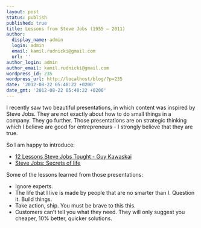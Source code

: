 ```yaml
---
layout: post
status: publish
published: true
title: Lessons from Steve Jobs (1955 – 2011)
author:
  display_name: admin
  login: admin
  email: kamil.rudnicki@gmail.com
  url: ''
author_login: admin
author_email: kamil.rudnicki@gmail.com
wordpress_id: 235
wordpress_url: http://localhost/blog/?p=235
date: '2012-08-22 05:48:22 +0200'
date_gmt: '2012-08-22 05:48:22 +0200'
---
```

<p>I recently saw two beautiful presentations, in which content was inspired by Steve Jobs. They are not exactly about how to do small things in a company. They go further. Those presentations are on strategic thinking which I believe are good for entrepreneurs - I strongly believe that they are true.</p>
<p>So I am happy to introduce:</p>
<ul>
<li><a href="http://www.youtube.com/watch?v=DR_wX0EwOMM&amp;feature=related">12 Lessons Steve Jobs Tought - Guy Kawaskai</a></li>
<li><a href="http://www.siliconvalleyhistorical.org/home/steve_jobs_secrets_of_life">Steve Jobs: Secrets of life</a></li>
</ul>
<p>Some of the lessons learned from those presentations:</p>
<ul>
<li>Ignore experts.</li>
<li>The life that I live is made by people that are no smarter than I. Question it. Build things.</li>
<li>Take action, ship. You must be brave to this this.</li>
<li>Customers can&#8217;t tell you what they need. They will only suggest you cheaper, 10% better, quicker solutions.</li>
</ul>

